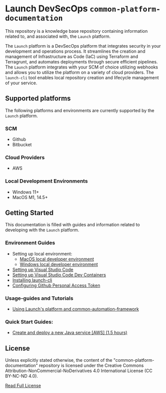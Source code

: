 # Launch DevSecOps `common-platform-documentation`

This repository is a knowledge base repository containing information related to, and associated with, the `Launch` platform.

The `Launch` platform is a DevSecOps platform that integrates security in your development and operations process. It streamlines the creation and management of Infrastructure as Code (IaC) using Terraform and Terragrunt, and automates deployments through secure efficient pipelines. The `Launch` platform integrates with your SCM of choice utilizing webhooks and allows you to utilize the platform on a variety of cloud providers. The `launch-cli` tool enables local repository creation and lifecycle management of your service.

## Supported platforms
The following platforms and environments are currently supported by the `Launch` platform.

### SCM
- Github
- Bitbucket

### Cloud Providers
- AWS

### Local Development Environments
- Windows 11+
- MacOS M1, 14.5+

## Getting Started

This documentation is filled with guides and information related to developing with the `Launch` platform. 

### Environment Guides
- Setting up local environment: 
    - [MacOS local developer environment](./platform/development-environments/local/mac/README.md)
    - [Windows local developer environment](./platform/development-environments/local/windows/README.md)
- [Setting up Visual Studio Code](./platform/development-environments/local/tools/vscode/README.md)
- [Setting up Visual Studio Code Dev Containers](./platform/development-environments/local/tools/vscode/dev-containers/README.md)
- [Installing launch-cli](./platform/common-automation-framework/cli/README.md)
- [Configuring Github Personal Access Token](./platform/development-environments/local/tools/token/README.md)

### Usage-guides and Tutorials
- [Using Launch's platform and common-automation-framework](./platform/common-automation-framework/usage-guides/README.md)

### Quick Start Guides:
- [Create and deploy a new Java service [AWS] (1.5 hours)](./platform/common-automation-framework/usage-guides/new-service/java/aws/README.md)

## License
Unless explicitly stated otherwise, the content of the "common-platform-documentation" repository is licensed under the Creative Commons Attribution-NonCommercial-NoDerivatives 4.0 International License (CC BY-NC-ND 4.0).

[Read Full License](./LICENSE)